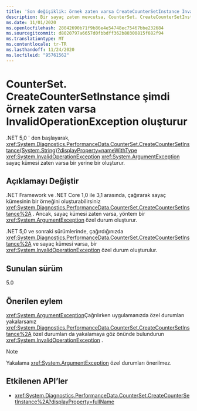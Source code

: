 ```yaml
---
title: 'Son değişiklik: örnek zaten varsa CreateCounterSetInstance InvalidOperationException oluşturur'
description: Bir sayaç zaten mevcutsa, CounterSet. CreateCounterSetInstance 'ın farklı bir özel durum oluşturulduğu çekirdek .NET kitaplıklarında .NET 5,0 son değişikliği hakkında bilgi edinin.
ms.date: 11/01/2020
ms.openlocfilehash: 28042690b71f9b86e4e54748ec75467bbe232684
ms.sourcegitcommit: d8020797a6657d0fbbdff362b80300815f682f94
ms.translationtype: MT
ms.contentlocale: tr-TR
ms.lasthandoff: 11/24/2020
ms.locfileid: "95761562"
---
```

# <a name="countersetcreatecountersetinstance-now-throws-invalidoperationexception-if-instance-already-exists"></a>CounterSet. CreateCounterSetInstance şimdi örnek zaten varsa InvalidOperationException oluşturur

.NET 5,0 ' den başlayarak, <xref:System.Diagnostics.PerformanceData.CounterSet.CreateCounterSetInstance(System.String)?displayProperty=nameWithType> <xref:System.InvalidOperationException> <xref:System.ArgumentException> sayaç kümesi zaten varsa bir yerine bir oluşturur.

## <a name="change-description"></a>Açıklamayı Değiştir

.NET Framework ve .NET Core 1,0 ile 3,1 arasında, çağırarak sayaç kümesinin bir örneğini oluşturabilirsiniz <xref:System.Diagnostics.PerformanceData.CounterSet.CreateCounterSetInstance%2A> . Ancak, sayaç kümesi zaten varsa, yöntem bir <xref:System.ArgumentException> özel durum oluşturur.

.NET 5,0 ve sonraki sürümlerinde, çağırdığınızda <xref:System.Diagnostics.PerformanceData.CounterSet.CreateCounterSetInstance%2A> ve sayaç kümesi varsa, bir <xref:System.InvalidOperationException> özel durum oluşturulur.

## <a name="version-introduced"></a>Sunulan sürüm

5.0

## <a name="recommended-action"></a>Önerilen eylem

<xref:System.ArgumentException>Çağrılırken uygulamanızda özel durumları yakalarsanız <xref:System.Diagnostics.PerformanceData.CounterSet.CreateCounterSetInstance%2A> özel durumları da yakalamaya göz önünde bulundurun <xref:System.InvalidOperationException> .

> [!NOTE]
> Yakalama <xref:System.ArgumentException> özel durumları önerilmez.

## <a name="affected-apis"></a>Etkilenen API’ler

- <xref:System.Diagnostics.PerformanceData.CounterSet.CreateCounterSetInstance%2A?displayProperty=fullName>

<!--

### Category

Core .NET libraries

### Affected APIs

- `M:System.Diagnostics.PerformanceData.CounterSet.CreateCounterSetInstance(System.String)`

-->
